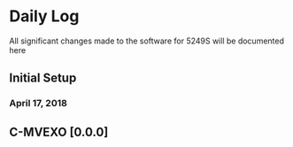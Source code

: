 # Daily Log

All significant changes made to the software for 5249S will be documented here

## Initial Setup
### April 17, 2018

## C-MVEXO [0.0.0]
